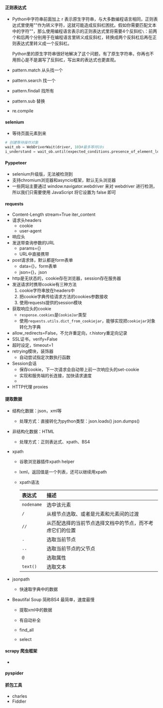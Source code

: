 #### 正则表达式

- Python中字符串前面加上 r 表示原生字符串，与大多数编程语言相同，正则表达式里使用"\"作为转义字符，这就可能造成反斜杠困扰。假如你需要匹配文本中的字符""，那么使用编程语言表示的正则表达式里将需要4个反斜杠`\`：前两个和后两个分别用于在编程语言里转义成反斜杠，转换成两个反斜杠后再在正则表达式里转义成一个反斜杠。

  Python里的原生字符串很好地解决了这个问题，有了原生字符串，你再也不用担心是不是漏写了反斜杠，写出来的表达式也更直观。

- pattern.match 从头找一个
- pattern.search 找一个
- pattern.findall  找所有
- pattern.sub 替换
- re.compile

#### selenium

- 等待页面元素到来

```python
# 创建等待操作对象
wait_ob = WebDriverWait(driver, 10)#最多等待10s
i_understand = wait_ob.until(expected_conditions.presence_of_element_located((By.XPATH, "//*[@id='wapat']/div/div[2]/div")))
```

#### Pyppeteer

- selenium升级版，无法被检测到
- 支持chromium浏览器和asyncio框架，默认无头浏览器
- 一些网站主要通过 window.navigator.webdriver 来对 webdriver 进行检测，所以我们只需要使用 JavaScript 将它设置为 false 即可

#### requests

- Content-Length  stream=True  iter_content
- 请求头headers
  - cookie
  - user-agent
- 响应头
- 发送带查询参数的URL
  - params={}
  - URL中直接携带
- post请求体，默认都是form表单
  - data={}，form表单
  - json={}，json
- http是无状态的，cookie存在浏览器，session存在服务器
- 发送请求时携带cookie有三种方法
  1. cookie字符串放在headers中
  2. 把cookie字典传给请求方法的cookies参数接收
  3. 使用requests提供的session模块
- 获取响应头的cookie
  - `response.cookies`是`CookieJar`类型
  - 使用`requests.utils.dict_from_cookiejar`，能够实现把`cookiejar`对象转化为字典
- allow_redirects=False，不允许重定向，r.history重定向记录
- SSL证书，verify=False
- 超时设定，timeout=1
- retrying模块，装饰器
  - 自动尝试指定次数执行函数
- Session会话
  - 保存cookie，下一次请求会自动带上前一次响应头的set-cookie
  - 实现和服务端的长连接，加快请求速度
  - 
- HTTP代理 proxies

#### 提取数据

- 结构化数据：json，xml等
  - 处理方式：直接转化为python类型：json.loads()  json.dumps()

- 非结构化数据：HTML
  - 处理方式：正则表达式、xpath、BS4

- xpath

  - 谷歌浏览器插件xpath helper

  - lxml，返回值是一个列表，还可以继续用xpath

  - xpath语法

    | 表达式     | 描述                                                     |
    | :--------- | :------------------------------------------------------- |
    | `nodename` | 选中该元素                                               |
    | `/`        | 从根节点选取、或者是元素和元素间的过渡                   |
    | `//`       | 从匹配选择的当前节点选择文档中的节点，而不考虑它们的位置 |
    | `.`        | 选取当前节点                                             |
    | `..`       | 选取当前节点的父节点                                     |
    | `@`        | 选取属性                                                 |
    | `text()`   | 选取文本                                                 |

- jsonpath
  - 快速取字典中的数据

- Beautifal Soup   简称BS4  最简单，速度最慢

  - 提取xml中的数据
  - 有自动补全

  - find_all
  - select

#### scrapy 爬虫框架

- 

#### pyspider



#### 抓包工具

- charles
- Fiddler
